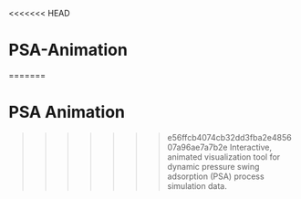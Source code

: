 <<<<<<< HEAD
# PSA-Animation
=======
# PSA Animation
>>>>>>> e56ffcb4074cb32dd3fba2e485607a96ae7a7b2e
Interactive, animated visualization tool for dynamic pressure swing adsorption (PSA) process simulation data.
